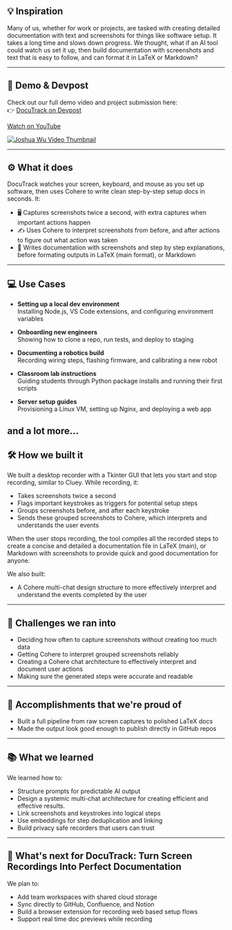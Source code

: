 ## 💡 Inspiration  
Many of us, whether for work or projects, are tasked with creating detailed documentation with text and screenshots for things like software setup. It takes a long time and slows down progress. We thought, what if an AI tool could watch us set it up, then build documentation with screenshots and text that is easy to follow, and can format it in LaTeX or Markdown?

---

## 🎥 Demo & Devpost  
Check out our full demo video and project submission here:  
👉 [DocuTrack on Devpost](https://devpost.com/software/docutrack-turn-screen-recordings-into-perfect-documentation?ref_content=user-portfolio&ref_feature=in_progress)

[Watch on YouTube](https://www.youtube.com/watch?v=Eq9XwJ_5J5s&ab_channel=JoshuaWu)

[![Joshua Wu Video Thumbnail](https://img.youtube.com/vi/Eq9XwJ_5J5s/0.jpg)](https://www.youtube.com/watch?v=Eq9XwJ_5J5s&ab_channel=JoshuaWu)

---

## ⚙️ What it does  
DocuTrack watches your screen, keyboard, and mouse as you set up software, then uses Cohere to write clean step-by-step setup docs in seconds. It:  
- 🖥️ Captures screenshots twice a second, with extra captures when important actions happen  
- ✍️ Uses Cohere to interpret screenshots from before, and after actions to figure out what action was taken  
- 📄 Writes documentation with screenshots and step by step explanations, before formating outputs in LaTeX (main format), or Markdown  

---
## 💻 Use Cases
- **Setting up a local dev environment**  
  Installing Node.js, VS Code extensions, and configuring environment variables

- **Onboarding new engineers**  
  Showing how to clone a repo, run tests, and deploy to staging

- **Documenting a robotics build**  
  Recording wiring steps, flashing firmware, and calibrating a new robot

- **Classroom lab instructions**  
  Guiding students through Python package installs and running their first scripts

- **Server setup guides**  
  Provisioning a Linux VM, setting up Nginx, and deploying a web app

and a lot more...
--
## 🛠️ How we built it  
We built a desktop recorder with a Tkinter GUI that lets you start and stop recording, similar to Cluey. While recording, it:  
- Takes screenshots twice a second  
- Flags important keystrokes as triggers for potential setup steps  
- Groups screenshots before, and after each keystroke  
- Sends these grouped screenshots to Cohere, which interprets and understands the user events

When the user stops recording, the tool compiles all the recorded steps to create a concise and detailed a documentation file in LaTeX (main), or Markdown with screenshots to provide quick and good documentation for anyone.

We also built:  
- A Cohere multi-chat design structure to more effectively interpret and understand the events completed by the user

---

## 🧩 Challenges we ran into  
- Deciding how often to capture screenshots without creating too much data  
- Getting Cohere to interpret grouped screenshots reliably  
- Creating a Cohere chat architecture to effectively interpret and document user actions
- Making sure the generated steps were accurate and readable  

---

## 🏅 Accomplishments that we're proud of  
- Built a full pipeline from raw screen captures to polished LaTeX docs  
- Made the output look good enough to publish directly in GitHub repos  

---

## 📚 What we learned  
We learned how to:  
- Structure prompts for predictable AI output  
- Design a systemic multi-chat architecture for creating efficient and effective results.
- Link screenshots and keystrokes into logical steps  
- Use embeddings for step deduplication and linking  
- Build privacy safe recorders that users can trust  

---

## 🚀 What's next for DocuTrack: Turn Screen Recordings Into Perfect Documentation  
We plan to:  
- Add team workspaces with shared cloud storage  
- Sync directly to GitHub, Confluence, and Notion  
- Build a browser extension for recording web based setup flows  
- Support real time doc previews while recording  
